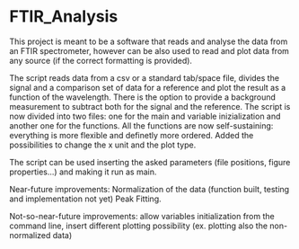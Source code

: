 # FTIR_Analysis

This project is meant to be a software that reads and analyse the data from an FTIR spectrometer, however can be also used to read and plot data from any source (if the correct formatting is provided).

The script reads data from a csv or a standard tab/space file, divides the signal and a comparison set of data for a reference and plot the result as a function of the wavelength. There is the option to provide a background measurement to subtract both for the signal and the reference.
The script is now divided into two files: one for the main and variable inizialization and another one for the functions.
All the functions are now self-sustaining: everything is more flexible and definetly more ordered.
Added the possibilities to change the x unit and the plot type.

The script can be used inserting the asked parameters (file positions, figure properties...) and making it run as main.

Near-future improvements: Normalization of the data (function built, testing and implementation not yet) Peak Fitting.

Not-so-near-future improvements: allow variables initialization from the command line, insert different plotting possibility (ex. plotting also the non-normalized data)
